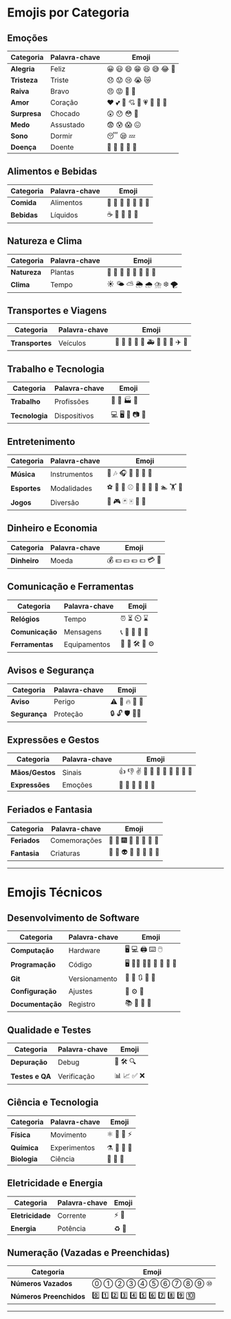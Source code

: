 # Emojis por Categoria

## Emoções

| Categoria       | Palavra-chave       | Emoji |
|---------------|------------------|-------|
| **Alegria**    | Feliz            | 😀 😃 😄 😁 😆 😅 😂 🤣 |
| **Tristeza**   | Triste           | 😞 😟 😢 😭 😿 |
| **Raiva**      | Bravo            | 😠 😡 🤬 👿 |
| **Amor**       | Coração          | ❤️ 💕 💖 💘 💝 💗 💓 💞 💟 |
| **Surpresa**   | Chocado          | 😲 😯 😳 🤯 |
| **Medo**       | Assustado        | 😨 😰 😱 😖 |
| **Sono**       | Dormir           | 😴 😪 💤 |
| **Doença**     | Doente           | 🤢 🤮 🤧 🤒 🤕 |

## Alimentos e Bebidas

| Categoria  | Palavra-chave | Emoji |
|-----------|-------------|-------|
| **Comida**  | Alimentos   | 🍎 🍕 🍔 🍣 🍫 🍩 🍪 |
| **Bebidas** | Líquidos    | ☕ 🍵 🍺 🍷 🍹 |

## Natureza e Clima

| Categoria    | Palavra-chave | Emoji |
|------------|------------|-------|
| **Natureza** | Plantas    | 🌿 🌴 🌺 🌻 🌼 🌷 🌳 🌾 |
| **Clima**    | Tempo      | ☀️ 🌤️ ⛅ 🌦️ 🌧️ ⛈️ ❄️ 🌪️ |

## Transportes e Viagens

| Categoria       | Palavra-chave | Emoji |
|---------------|------------|-------|
| **Transportes** | Veículos   | 🚗 🚕 🚙 🚌 🚎 🚑 🚓 🚒 🚀 ✈️ 🚂 |

## Trabalho e Tecnologia

| Categoria        | Palavra-chave  | Emoji |
|----------------|------------|-------|
| **Trabalho**   | Profissões | 💼 🏢 🏭 🏦 |
| **Tecnologia** | Dispositivos | 💻 🖥️ 📱 📷 🎥 |

## Entretenimento

| Categoria    | Palavra-chave | Emoji |
|------------|------------|-------|
| **Música**  | Instrumentos | 🎵 🎶 🎧 🎷 🎸 🎺 🎻 |
| **Esportes** | Modalidades | ⚽ 🏀 🏈 ⚾ 🎾 🏐 🏓 🏸 🏊 🏋️ 🚴 |
| **Jogos**    | Diversão   | 🎲 🎮 🃏 🀄 🎰 🎯 |

## Dinheiro e Economia

| Categoria  | Palavra-chave | Emoji |
|-----------|------------|-------|
| **Dinheiro** | Moeda   | 💰 💵 💴 💶 💷 💳 🏦 |

## Comunicação e Ferramentas

| Categoria       | Palavra-chave  | Emoji |
|--------------|------------|-------|
| **Relógios**   | Tempo     | ⏰ ⏳ ⏲️ ⌛ |
| **Comunicação** | Mensagens | 📞 📱 📧 📩 📝 |
| **Ferramentas** | Equipamentos | 🔧 🔨 🛠️ 🔩 ⚙️ |

## Avisos e Segurança

| Categoria      | Palavra-chave | Emoji |
|-------------|-----------|-------|
| **Aviso**    | Perigo   | ⚠️ 🚧 🔥 🚒 🚨 |
| **Segurança** | Proteção | 🔒 🔓 🛡️ 🏴‍☠️ |

## Expressões e Gestos

| Categoria        | Palavra-chave | Emoji |
|--------------|------------|-------|
| **Mãos/Gestos** | Sinais   | 👍 👎 ✌️ 🤟 🤞 🖖 👊 🤛 🤜 👏 🙌 |
| **Expressões**  | Emoções  | 🤔 🤨 🤭 🤫 🤥 🤗 |

## Feriados e Fantasia

| Categoria   | Palavra-chave  | Emoji |
|-----------|------------|-------|
| **Feriados**  | Comemorações | 🎃 🎄 🎆 🎇 🎉 🎊 🎈 🎁 |
| **Fantasia**  | Criaturas    | 👻 🎃 👽 🤖 🧙 🧚 🧛 🧜 |

---

# Emojis Técnicos

## Desenvolvimento de Software

| Categoria        | Palavra-chave  | Emoji |
|---------------|------------|-------|
| **Computação**  | Hardware    | 🖥️ 💻 🖨️ ⌨️ 🖱️ |
| **Programação** | Código      | 🖥️ 👨‍💻 👩‍💻 💾 📂 📁 📜 |
| **Git**        | Versionamento | 🌳 🔀 🔃 🔄 📎 |
| **Configuração** | Ajustes    | 🔧 ⚙️ 🔩 |
| **Documentação** | Registro   | 📚 📖 📜 📝 |

## Qualidade e Testes

| Categoria       | Palavra-chave | Emoji |
|-------------|-----------|-------|
| **Depuração**  | Debug   | 🐞 🛠️ 🔍 |
| **Testes e QA** | Verificação | 📊 📈 ✅ ❌ |

## Ciência e Tecnologia

| Categoria        | Palavra-chave  | Emoji |
|--------------|------------|-------|
| **Física**   | Movimento  | ⚛️ 📡 🔌 ⚡ |
| **Química**  | Experimentos | ⚗️ 🧪 🧫 🧬 |
| **Biologia** | Ciência    | 🧬 🦠 🧫 |

## Eletricidade e Energia

| Categoria      | Palavra-chave | Emoji |
|-------------|-----------|-------|
| **Eletricidade** | Corrente | ⚡ 🔌 |
| **Energia** | Potência  | ♻️ 🔋 |

## Numeração (Vazadas e Preenchidas)

| Categoria | Emoji |
|----------|-------|
| **Números Vazados** | ⓪ ① ② ③ ④ ⑤ ⑥ ⑦ ⑧ ⑨ ⑩ |
| **Números Preenchidos** | 0️⃣ 1️⃣ 2️⃣ 3️⃣ 4️⃣ 5️⃣ 6️⃣ 7️⃣ 8️⃣ 9️⃣ 🔟 |

---

